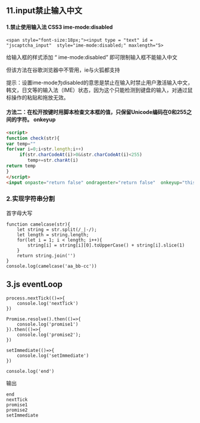 ## 11.input禁止输入中文

 #### 1.禁止使用输入法 CSS3 ime-mode:disabled

```
<span style="font-size:18px;"><input type = "text" id = "jscaptcha_input"  style="ime-mode:disabled;" maxlength="5>
```

给输入框的样式添加 “ ime-mode:disabled” 即可限制输入框不能输入中文

但该方法在谷歌浏览器中不管用，ie与火狐都支持

 提示：设置ime-mode为disabled的意思是禁止在输入时禁止用户激活输入中文，韩文，日文等的输入法（IME）状态，因为这个只能检测到键盘的输入，对通过鼠标操作的粘贴和拖放无效。

#### 方法二：在松开按键时用脚本检查文本框的值，只保留Unicode编码在0和255之间的字符。 onkeyup

```html
<script> 
function check(str){ 
var temp="" 
for(var i=0;i<str.length;i++) 
     if(str.charCodeAt(i)>0&&str.charCodeAt(i)<255) 
        temp+=str.charAt(i) 
return temp 
} 
</script> 
<input onpaste="return false" ondragenter="return false"  onkeyup="this.value=check(this.value)">
```

 ### 2.实现字符串分割

首字母大写

```
function camelcase(str){
    let string = str.split(/_|-/);
    let length = string.length;
    for(let i = 1; i < length; i++){
        string[i] = string[i][0].toUpperCase() + string[i].slice(1)
    }
    return string.join('')
}
console.log(camelcase('aa_bb-cc'))
```

## 3.js eventLoop

````
process.nextTick(()=>{
    console.log('nextTick')
})

Promise.resolve().then(()=>{
    console.log('promise1')
}).then(()=>{
    console.log('promise2');
})

setImmediate(()=>{
    console.log('setImmediate')
})

console.log('end')
````

输出

```
end
nextTick
promise1
promise2
setImmediate
```



